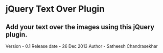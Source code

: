 jQuery Text Over Plugin
=======================

Add your text over the images using this jQuery plugin. 
-----------------------

Version - 0.1
Release date - 26 Dec 2013
Author -  Satheesh Chandrasekhar

